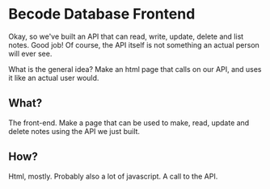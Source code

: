 # Becode Database Frontend
Okay, so we've built an API that can read, write, update, delete and list notes. Good job! Of course, the API itself is not something an actual person will ever see.

What is the general idea? Make an html page that calls on our API, and uses it like an actual user would.

## What?
The front-end. Make a page that can be used to make, read, update and delete notes using the API we just built. 

## How?
Html, mostly. Probably also a lot of javascript. A call to the API.
